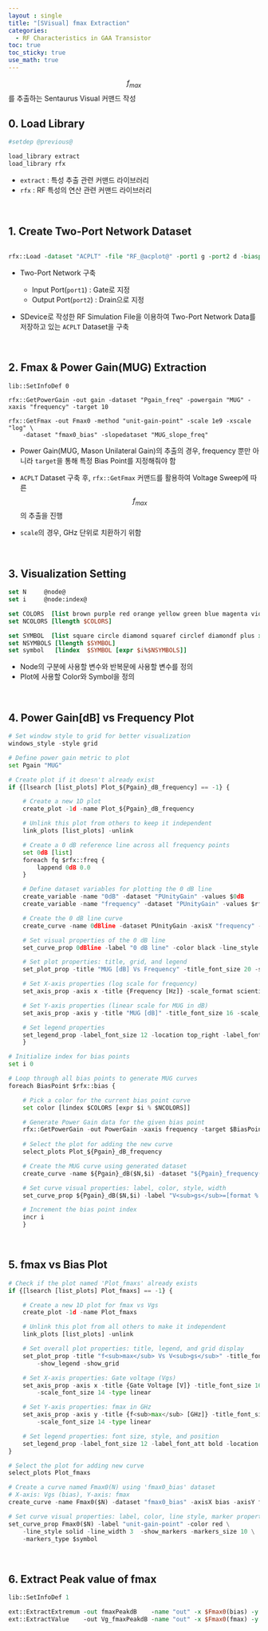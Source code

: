 ```yaml
---
layout : single
title: "[SVisual] fmax Extraction"  
categories: 
  - RF Characteristics in GAA Transistor
toc: true
toc_sticky: true
use_math: true
---
```


$$f_{max}$$를 추출하는 Sentaurus Visual 커맨드 작성    

## 0. Load Library

```tcl
#setdep @previous@

load_library extract
load_library rfx
```

- `extract` : 특성 추출 관련 커맨드 라이브러리  
- `rfx` : RF 특성의 연산 관련 커맨드 라이브러리  

&nbsp; 

## 1. Create Two-Port Network Dataset

```tcl

rfx::Load -dataset "ACPLT" -file "RF_@acplot@" -port1 g -port2 d -biasport "v(g)" 

```

- Two-Port Network 구축  
  - Input Port(`port1`) : Gate로 지정  
  - Output Port(`port2`) : Drain으로 지정  

- SDevice로 작성한 RF Simulation File을 이용하여 Two-Port Network Data를 저장하고 있는 `ACPLT` Dataset을 구축  

&nbsp; 

## 2. Fmax & Power Gain(MUG) Extraction

```
lib::SetInfoDef 0

rfx::GetPowerGain -out gain -dataset "Pgain_freq" -powergain "MUG" -xaxis "frequency" -target 10

rfx::GetFmax -out Fmax0 -method "unit-gain-point" -scale 1e9 -xscale "log" \
    -dataset "fmax0_bias" -slopedataset "MUG_slope_freq" 
```

- Power Gain(MUG, Mason Unilateral Gain)의 추출의 경우, frequency 뿐만 아니라 `target`을 통해 특정 Bias Point를 지정해줘야 함   

- `ACPLT` Dataset 구축 후, `rfx::GetFmax` 커맨드를 활용하여 Voltage Sweep에 따른 $$f_{max}$$의 추출을 진행  
- `scale`의 경우, GHz 단위로 치환하기 위함  

&nbsp; 

## 3. Visualization Setting

```tcl
set N     @node@
set i     @node:index@

set COLORS  [list brown purple red orange yellow green blue magenta violet black]
set NCOLORS [llength $COLORS]

set SYMBOL  [list square circle diamond squaref circlef diamondf plus x]
set NSYMBOLS [llength $SYMBOL]
set symbol   [lindex  $SYMBOL [expr $i%$NSYMBOLS]]
```

- Node의 구분에 사용할 변수와 반복문에 사용할 변수를 정의  
- Plot에 사용할 Color와 Symbol을 정의  

&nbsp; 

## 4. Power Gain[dB] vs Frequency Plot  

```python
# Set window style to grid for better visualization
windows_style -style grid

# Define power gain metric to plot
set Pgain "MUG"

# Create plot if it doesn't already exist
if {[lsearch [list_plots] Plot_${Pgain}_dB_frequency] == -1} {

    # Create a new 1D plot
    create_plot -1d -name Plot_${Pgain}_dB_frequency

    # Unlink this plot from others to keep it independent
    link_plots [list_plots] -unlink

    # Create a 0 dB reference line across all frequency points
    set 0dB [list]
    foreach fq $rfx::freq {
        lappend 0dB 0.0
    }

    # Define dataset variables for plotting the 0 dB line
    create_variable -name "0dB" -dataset "PUnityGain" -values $0dB
    create_variable -name "frequency" -dataset "PUnityGain" -values $rfx::freq

    # Create the 0 dB line curve
    create_curve -name 0dBline -dataset PUnityGain -axisX "frequency" -axisY "0dB"

    # Set visual properties of the 0 dB line
    set_curve_prop 0dBline -label "0 dB line" -color black -line_style dash -line_width 3	

    # Set plot properties: title, grid, and legend
    set_plot_prop -title "MUG [dB] Vs Frequency" -title_font_size 20 -show_legend -show_grid

    # Set X-axis properties (log scale for frequency)
    set_axis_prop -axis x -title {Frequency [Hz]} -scale_format scientific -title_font_size 16 -scale_font_size 14 -type log 

    # Set Y-axis properties (linear scale for MUG in dB)
    set_axis_prop -axis y -title "MUG [dB]" -title_font_size 16 -scale_font_size 14 -type linear

    # Set legend properties
    set_legend_prop -label_font_size 12 -location top_right -label_font_att bold	
    }

# Initialize index for bias points
set i 0

# Loop through all bias points to generate MUG curves
foreach BiasPoint $rfx::bias {

    # Pick a color for the current bias point curve
    set color [lindex $COLORS [expr $i % $NCOLORS]]	

    # Generate Power Gain data for the given bias point
    rfx::GetPowerGain -out PowerGain -xaxis frequency -target $BiasPoint -powergain MUG -dataset ${Pgain}_frequency($N,$i)
	
    # Select the plot for adding the new curve
    select_plots Plot_${Pgain}_dB_frequency

    # Create the MUG curve using generated dataset
    create_curve -name ${Pgain}_dB($N,$i) -dataset "${Pgain}_frequency($N,$i)" -axisX "frequency" -axisY "${Pgain}_dB"	

    # Set curve visual properties: label, color, style, width
    set_curve_prop ${Pgain}_dB($N,$i) -label "V<sub>gs</sub>=[format %.2f $BiasPoint]" -color $color -line_style solid -line_width 3	

    # Increment the bias point index
    incr i 		
    }
```

&nbsp; 

## 5. fmax vs Bias Plot  

```python
# Check if the plot named 'Plot_fmaxs' already exists
if {[lsearch [list_plots] Plot_fmaxs] == -1} {

    # Create a new 1D plot for fmax vs Vgs
    create_plot -1d -name Plot_fmaxs

    # Unlink this plot from all others to make it independent
    link_plots [list_plots] -unlink

    # Set overall plot properties: title, legend, and grid display
    set_plot_prop -title "f<sub>max</sub> Vs V<sub>gs</sub>" -title_font_size 20 \
        -show_legend -show_grid

    # Set X-axis properties: Gate voltage (Vgs)
    set_axis_prop -axis x -title {Gate Voltage [V]} -title_font_size 16 \
        -scale_font_size 14 -type linear 

    # Set Y-axis properties: fmax in GHz
    set_axis_prop -axis y -title {f<sub>max</sub> [GHz]} -title_font_size 16 \
        -scale_font_size 14 -type linear 

    # Set legend properties: font size, style, and position
    set_legend_prop -label_font_size 12 -label_font_att bold -location bottom_right	
}

# Select the plot for adding new curve
select_plots Plot_fmaxs

# Create a curve named Fmax0(N) using 'fmax0_bias' dataset
# X-axis: Vgs (bias), Y-axis: fmax
create_curve -name Fmax0($N) -dataset "fmax0_bias" -axisX bias -axisY fmax	

# Set curve visual properties: label, color, line style, marker properties
set_curve_prop Fmax0($N) -label "unit-gain-point" -color red \
    -line_style solid -line_width 3  -show_markers -markers_size 10 \
    -markers_type $symbol
```

&nbsp; 

## 6. Extract Peak value of fmax

```tcl
lib::SetInfoDef 1	

ext::ExtractExtremum -out fmaxPeakdB 	-name "out" -x $Fmax0(bias) -y $Fmax0(fmax) -type "max"	  -f "%.2f"
ext::ExtractValue 	 -out Vg_fmaxPeakdB -name "out" -x $Fmax0(fmax) -y $rfx::bias 	  -xo $fmaxPeakdB -f "%.2f"
```

&nbsp; 